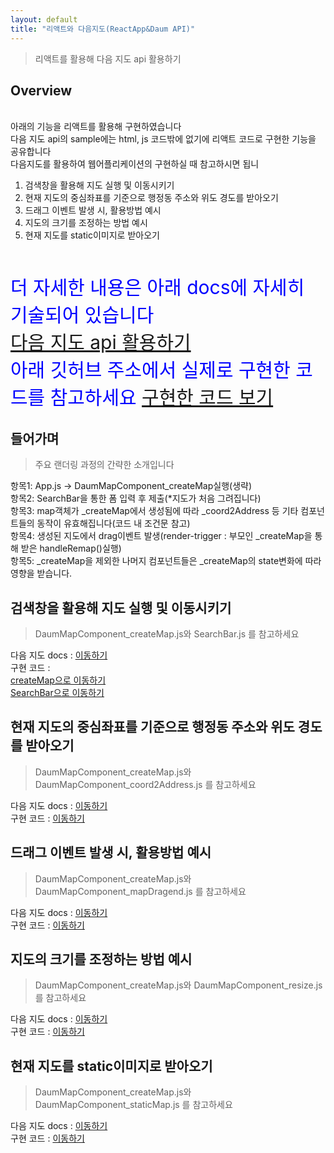 ```yaml
---
layout: default
title: "리액트와 다음지도(ReactApp&Daum API)"
---
```


> 리액트를 활용해 다음 지도 api 활용하기 

## Overview

<br/>
아래의 기능을 리액트를 활용해 구현하였습니다
<br/>
다음 지도 api의 sample에는 html, js 코드밖에 없기에 리액트 코드로 구현한 기능을 공유합니다
<br/>
다음지도를 활용하여 웹어플리케이션의 구현하실 때 참고하시면 됩니

1. 검색창을 활용해 지도 실행 및 이동시키기
2. 현재 지도의 중심좌표를 기준으로 행정동 주소와 위도 경도를 받아오기
3. 드래그 이벤트 발생 시, 활용방법 예시
4. 지도의 크기를 조정하는 방법 예시
5. 현재 지도를 static이미지로 받아오기

<div style="color:blue;font-size:30px">
<br/>
더 자세한 내용은 아래 docs에 자세히 기술되어 있습니다
<br/>
<a href="http://apis.map.daum.net/">다음 지도 api 활용하기</a>
<br/>
아래 깃허브 주소에서 실제로 구현한 코드를 참고하세요
<a href="https://github.com/KisungKim/ReactWithDaumMap">구현한 코드 보기</a>
</div>

## 들어가며

> 주요 랜더링 과정의 간략한 소개입니다

항목1:  App.js -> DaumMapComponent_createMap실행(생략) 
<br/>
항목2: SearchBar을 통한 폼 입력 후 제출(*지도가 처음 그려집니다)
<br/>
항목3: map객체가 _createMap에서 생성됨에 따라 _coord2Address 등 기타 컴포넌트들의 동작이 유효해집니다(코드 내 조건문 참고)
<br/>
항목4: 생성된 지도에서 drag이벤트 발생(render-trigger : 부모인 _createMap을 통해 받은 handleRemap()실행)
<br/>
항목5: _createMap을 제외한 나머지 컴포넌트들은 _createMap의 state변화에 따라 영향을 받습니다.

## 검색창을 활용해 지도 실행 및 이동시키기

> DaumMapComponent_createMap.js와 SearchBar.js 를 참고하세요

다음 지도 docs : <a href="http://apis.map.daum.net/web/sample/basicMap/">이동하기</a>
<br/>
구현 코드 : 
<br/>
<a href="https://github.com/KisungKim/ReactWithDaumMap/blob/master/DaumMapComponent_createMap.js">createMap으로 이동하기</a>
<br/>
<a href="https://github.com/KisungKim/ReactWithDaumMap/blob/master/SearchBar.js">SearchBar으로 이동하기</a>

## 현재 지도의 중심좌표를 기준으로 행정동 주소와 위도 경도를 받아오기

> DaumMapComponent_createMap.js와  DaumMapComponent_coord2Address.js 를 참고하세요

다음 지도 docs : <a href="http://apis.map.daum.net/web/sample/mapInfo/">이동하기</a>
<br/>
구현 코드 : <a href="https://github.com/KisungKim/ReactWithDaumMap/blob/master/DaumMapComponent_coord2Address.js">이동하기</a>

## 드래그 이벤트 발생 시, 활용방법 예시

> DaumMapComponent_createMap.js와  DaumMapComponent_mapDragend.js 를 참고하세요

다음 지도 docs : <a href="http://apis.map.daum.net/web/sample/addMapDragendEvent/">이동하기</a>
<br/>
구현 코드 : <a href="https://github.com/KisungKim/ReactWithDaumMap/blob/master/DaumMapComponent_mapDragEnd.js">이동하기</a>

## 지도의 크기를 조정하는 방법 예시

> DaumMapComponent_createMap.js와  DaumMapComponent_resize.js 를 참고하세요

다음 지도 docs : <a href="http://apis.map.daum.net/web/sample/mapRelayout/">이동하기</a>
<br/>
구현 코드 : <a href="https://github.com/KisungKim/ReactWithDaumMap/blob/master/DaumMapComponent_resize.js">이동하기</a>

## 현재 지도를 static이미지로 받아오기

> DaumMapComponent_createMap.js와  DaumMapComponent_staticMap.js 를 참고하세요

다음 지도 docs : <a href="http://apis.map.daum.net/web/sample/staticMapWithMarker/">이동하기</a>
<br/>
구현 코드 : <a href="https://github.com/KisungKim/ReactWithDaumMap/blob/master/DaumMapComponent_staticMap.js">이동하기</a>

